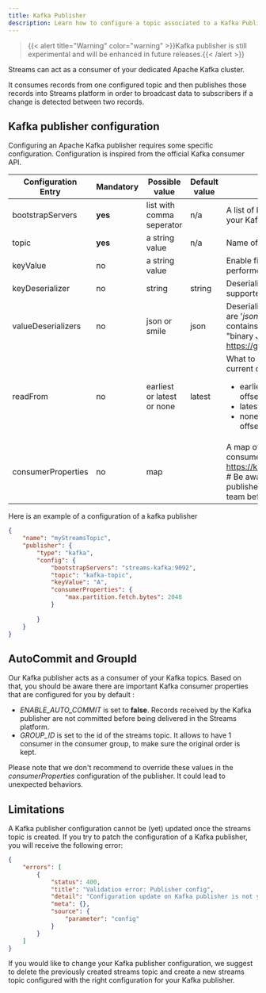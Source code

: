```yaml
---
title: Kafka Publisher
description: Learn how to configure a topic associated to a Kafka Publisher
---
```

> {{< alert title="Warning" color="warning" >}}Kafka publisher is still experimental and will be enhanced in future releases.{{< /alert >}}

Streams can act as a consumer of your dedicated Apache Kafka cluster.

It consumes records from one configured topic and then publishes those records into Streams platform in order to broadcast data to subscribers if a change is detected between two records.

## Kafka publisher configuration

Configuring an Apache Kafka publisher requires some specific configuration. Configuration is inspired from the official Kafka consumer API.

| Configuration Entry | Mandatory | Possible value             | Default value | Description                                                                                                                                                                                                                                                                                                                                                                      |
| ------------------- | --------- | -------------------------- | ------------- | -------------------------------------------------------------------------------------------------------------------------------------------------------------------------------------------------------------------------------------------------------------------------------------------------------------------------------------------------------------------------------- |
| bootstrapServers    | **yes**   | list with comma seperator  | n/a           | A list of brokers host/port pair to establish connection to your Kafka cluster                                                                                                                                                                                                                                                                                                   |
| topic               | **yes**   | a string value             | n/a           | Name of the Kafka topic where to fetch records from                                                                                                                                                                                                                                                                                                                              |
| keyValue            | no        | a string value             |               | Enable filtering on records key value (simple equality is performed).                                                                                                                                                                                                                                                                                                            |
| keyDeserializer     | no        | string                     | string        | Deserializer used for record key. Currently only *'string'* is supported                                                                                                                                                                                                                                                                                                         |
| valueDeserializers  | no        | json or smile              | json          | Deserializer used for record value. Supported deserializers are '*json*' and '*smile*'. This means your Kafka topic must contains JSON strings or data encoded into data format  "binary JSON". Specification could be found : <https://github.com/FasterXML/smile-format-specification>.                                                                                        |
| readFrom            | no        | earliest or latest or none | latest        | What to do when there is no initial offset in Kafka or if the current offset does not exist any more on the server. <ul><li>earliest: automatically reset the offset to the earliest offset</li><li>latest: automatically reset the offset to the latest offset </li><li>none: throw exception to the consumer if no previous offset is found for the consumer's group</li></ul> |
| consumerProperties  | no        | map                        |               | A map of consumer properties as mentioned in the Kafka consumer API official documentation. <https://kafka.apache.org/documentation/#consumerconfigs>  # Be aware that changing this can alter the way the publisher behaves. Please get in touch with the support team before you do.                                                                                           |

Here is an example of a configuration of a kafka publisher

```json
{
    "name": "myStreamsTopic",
    "publisher": {
        "type": "kafka",
        "config": {
            "bootstrapServers": "streams-kafka:9092",
            "topic": "kafka-topic",
            "keyValue": "A",
            "consumerProperties": {
                "max.partition.fetch.bytes": 2048
            }
 
        }
    }
}
```

## AutoCommit and GroupId

Our Kafka publisher acts as a consumer of your Kafka topics. Based on that, you should be aware there are important Kafka consumer properties that are configured for you by default :

* *ENABLE_AUTO_COMMIT* is set to **false**. Records received by the Kafka publisher are not committed before being delivered in the Streams platform.
* *GROUP_ID* is set to the id of the streams topic. It allows to have 1 consumer in the consumer group, to make sure the original order is kept.

Please note that we don't recommend to override these values in the *consumerProperties* configuration of the publisher. It could lead to unexpected behaviors.

## Limitations

A Kafka publisher configuration cannot be (yet) updated once the streams topic is created. If you try to patch the configuration of a Kafka publisher, you will receive the following error:

```json
{
    "errors": [
        {
            "status": 400,
            "title": "Validation error: Publisher config",
            "detail": "Configuration update on Kafka publisher is not yet supported",
            "meta": {},
            "source": {
                "parameter": "config"
            }
        }
    ]
}
```

If you would like to change your Kafka publisher configuration, we suggest to delete the previously created streams topic and create a new streams topic configured with the right configuration for your Kafka publisher.